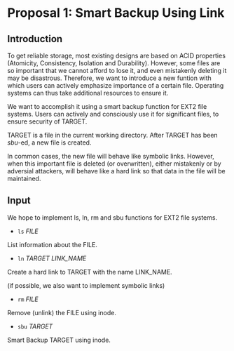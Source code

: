 # Proposal 1: Smart Backup Using Link

## Introduction

To get reliable storage, most existing designs are based on ACID properties (Atomicity, Consistency, Isolation and Durability). However, some files are so important that we cannot afford to lose it, and even mistakenly deleting it may be disastrous. Therefore, we want to introduce a new funtion with which users can actively emphasize importance of a certain file. Operating systems can thus take additional resources to ensure it. 

We want to accomplish it using a smart backup function for EXT2 file systems. Users can actively and consciously use it for significant files, to ensure security of TARGET. 

TARGET is a file in the current working directory. After TARGET has been *sbu*-ed, a new file is created. 

In common cases, the new file will behave like symbolic links. However, when this important file is deleted (or overwritten), either mistakenly or by adversial attackers, will behave like a hard link so that data in the file will be maintained. 

## Input

We hope to implement ls, ln, rm and sbu functions for EXT2 file systems. 

* `ls` *FILE* <br>

List information about the FILE. 

* `ln` *TARGET* *LINK_NAME* <br>

Create a hard link to TARGET with the name LINK_NAME. 

(if possible, we also want to implement symbolic links)

* `rm` *FILE* <br>

Remove (unlink) the FILE using inode. 

* `sbu` *TARGET*

Smart Backup TARGET using inode. 
